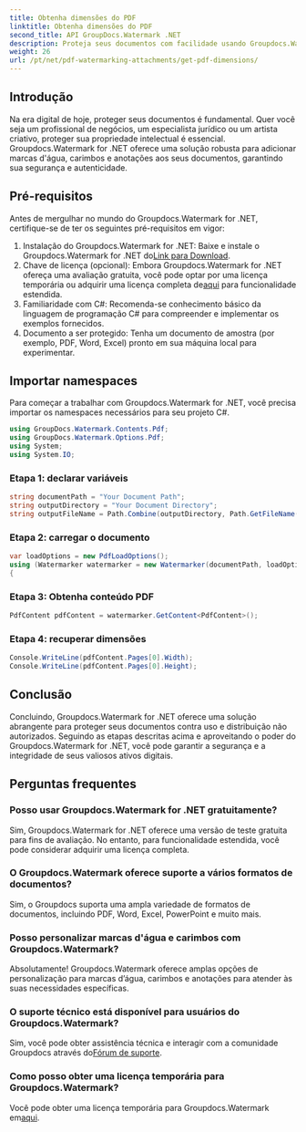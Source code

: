 ```yaml
---
title: Obtenha dimensões do PDF
linktitle: Obtenha dimensões do PDF
second_title: API GroupDocs.Watermark .NET
description: Proteja seus documentos com facilidade usando Groupdocs.Watermark for .NET. Adicione marcas d'água, carimbos e anotações sem esforço.
weight: 26
url: /pt/net/pdf-watermarking-attachments/get-pdf-dimensions/
---
```

## Introdução
Na era digital de hoje, proteger seus documentos é fundamental. Quer você seja um profissional de negócios, um especialista jurídico ou um artista criativo, proteger sua propriedade intelectual é essencial. Groupdocs.Watermark for .NET oferece uma solução robusta para adicionar marcas d'água, carimbos e anotações aos seus documentos, garantindo sua segurança e autenticidade.
## Pré-requisitos
Antes de mergulhar no mundo do Groupdocs.Watermark for .NET, certifique-se de ter os seguintes pré-requisitos em vigor:
1.  Instalação do Groupdocs.Watermark for .NET: Baixe e instale o Groupdocs.Watermark for .NET do[Link para Download](https://releases.groupdocs.com/Watermark/net/).
2.  Chave de licença (opcional): Embora Groupdocs.Watermark for .NET ofereça uma avaliação gratuita, você pode optar por uma licença temporária ou adquirir uma licença completa de[aqui](https://purchase.groupdocs.com/buy) para funcionalidade estendida.
3. Familiaridade com C#: Recomenda-se conhecimento básico da linguagem de programação C# para compreender e implementar os exemplos fornecidos.
4. Documento a ser protegido: Tenha um documento de amostra (por exemplo, PDF, Word, Excel) pronto em sua máquina local para experimentar.

## Importar namespaces
Para começar a trabalhar com Groupdocs.Watermark for .NET, você precisa importar os namespaces necessários para seu projeto C#.
```csharp
using GroupDocs.Watermark.Contents.Pdf;
using GroupDocs.Watermark.Options.Pdf;
using System;
using System.IO;
```
### Etapa 1: declarar variáveis
```csharp
string documentPath = "Your Document Path";
string outputDirectory = "Your Document Directory";
string outputFileName = Path.Combine(outputDirectory, Path.GetFileName(documentPath));
```
### Etapa 2: carregar o documento
```csharp
var loadOptions = new PdfLoadOptions();
using (Watermarker watermarker = new Watermarker(documentPath, loadOptions))
{
```
### Etapa 3: Obtenha conteúdo PDF
```csharp
PdfContent pdfContent = watermarker.GetContent<PdfContent>();
```
### Etapa 4: recuperar dimensões
```csharp
Console.WriteLine(pdfContent.Pages[0].Width);
Console.WriteLine(pdfContent.Pages[0].Height);
```

## Conclusão
Concluindo, Groupdocs.Watermark for .NET oferece uma solução abrangente para proteger seus documentos contra uso e distribuição não autorizados. Seguindo as etapas descritas acima e aproveitando o poder do Groupdocs.Watermark for .NET, você pode garantir a segurança e a integridade de seus valiosos ativos digitais.
## Perguntas frequentes
### Posso usar Groupdocs.Watermark for .NET gratuitamente?
Sim, Groupdocs.Watermark for .NET oferece uma versão de teste gratuita para fins de avaliação. No entanto, para funcionalidade estendida, você pode considerar adquirir uma licença completa.
### O Groupdocs.Watermark oferece suporte a vários formatos de documentos?
Sim, o Groupdocs suporta uma ampla variedade de formatos de documentos, incluindo PDF, Word, Excel, PowerPoint e muito mais.
### Posso personalizar marcas d'água e carimbos com Groupdocs.Watermark?
Absolutamente! Groupdocs.Watermark oferece amplas opções de personalização para marcas d’água, carimbos e anotações para atender às suas necessidades específicas.
### O suporte técnico está disponível para usuários do Groupdocs.Watermark?
 Sim, você pode obter assistência técnica e interagir com a comunidade Groupdocs através do[Fórum de suporte](https://forum.groupdocs.com/c/watermark/19).
### Como posso obter uma licença temporária para Groupdocs.Watermark?
 Você pode obter uma licença temporária para Groupdocs.Watermark em[aqui](https://purchase.groupdocs.com/temporary-license/).